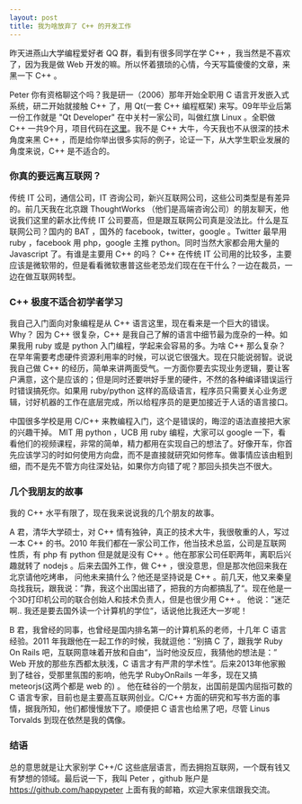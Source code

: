 ```yaml
---
layout: post
title: 我为啥放弃了 C++ 的开发工作
---
```


昨天进燕山大学编程爱好者 QQ 群，看到有很多同学在学 C++ ，我当然是不喜欢了，因为我是做 Web 开发的嘛。所以怀着猥琐的心情，今天写篇傻傻的文章，来黑一下 C++ 。

Peter 你有资格聊这个吗？我是研一（2006）那年开始全职用 C 语言开发嵌入式系统，研二开始就接触 C++ 了，用 Qt(一套 C++ 编程框架) 来写。09年毕业后第一份工作就是 "Qt Developer" 在中关村一家公司，叫做红旗 Linux 。全职做 C++ 一共9个月，项目代码在[这里](https://github.com/happypeter/axtu)。我不是 C++ 大牛，今天我也不从很深的技术角度来黑 C++ ，而是给你举出很多实际的例子，论证一下，从大学生职业发展的角度来说，C++ 是不适合的。

### 你真的要远离互联网？

传统 IT 公司，通信公司，IT 咨询公司，新兴互联网公司，这些公司类型是有差异的。前几天我在北京跟 ThoughtWorks （他们是高端咨询公司）的朋友聊天，他说我们这里的薪水比传统 IT 公司要高，但是跟互联网公司真是没法比。什么是互联网公司？国内的 BAT ，国外的 facebook，twitter，google 。Twitter 最早用 ruby ，facebook 用 php，google 主推 python。同时当然大家都会用大量的 Javascript 了。有谁是主要用 C++ 的吗？ C++ 在传统 IT 公司用的比较多，主要应该是微软带的，但是看看微软惠普这些老恐龙们现在在干什么？一边在裁员，一边在做互联网转型。

### C++ 极度不适合初学者学习

我自己入门面向对象编程是从 C++ 语言这里，现在看来是一个巨大的错误。Why？ 因为 C++ 很复杂，C++ 是我自己了解的语言中细节最为庞杂的一种。如果我用 ruby 或是 python 入门编程，学起来会容易的多。为啥 C++ 那么复杂？
在早年需要考虑硬件资源利用率的时候，可以说它很强大。现在只能说弱智。说说我自己做 C++ 的经历，简单来讲两面受气。一方面你要去实现业务逻辑，要让客户满意，这个是应该的；但是同时还要哄好手里的硬件，不然的各种编译错误运行时错误搞死你。如果用 ruby/python 这样的高级语言，程序员只需要关心业务逻辑，讨好机器的工作在底层完成，所以给程序员的是更加接近于人话的语言接口。

中国很多学校是用 C/C++ 来教编程入门，这个是错误的，晦涩的语法直接把大家的兴趣干掉。 MIT 用 python ，UCB 用 ruby 编程，大家可以 google 一下，看看他们的视频课程，非常的简单，精力都用在实现自己的想法了。好像开车，你首先应该学习的时如何使用方向盘，而不是直接就研究如何修车。做事情应该由粗到细，而不是先不管方向往深处钻，如果你方向错了呢？那回头损失岂不很大。

### 几个我朋友的故事

我的 C++ 水平有限了，现在我来说说我的几个朋友的故事。

A 君，清华大学硕士，对 C++ 情有独钟，真正的技术大牛，我很敬重的人，写过一本 C++ 的书。2010 年我们都在一家公司工作，他当技术总监，公司是互联网性质，有 php 有 python 但是就是没有 C++ 。他在那家公司任职两年，离职后兴趣就转了 nodejs 。后来去国外工作，做 C++ ，很没意思，但是那次他回来我在北京请他吃烤串，
问他未来搞什么？他还是坚持说是 C++ 。前几天，他又来秦皇岛找我玩，跟我说：”靠，我这个出国出错了，把我的方向都搞乱了“。现在他是一个3D打印机公司的联合创始人和技术负责人，但是也很少用 C++ 。 他说：”迷茫啊.. 我还是要去国外读一个计算机的学位“，话说他比我还大一岁呢！

B 君，我曾经的同事，也曾经是国内排名第一的计算机系的老师，十几年 C 语言经验。2011 年我跟他在一起工作的时候，我就逗他：”别搞 C 了，跟我学 Ruby On Rails 吧，互联网意味着开放和自由“，当时他没反应，我猜他的想法是：” Web 开放的那些东西都太肤浅，C 语言才有严肃的学术性“。后来2013年他家搬到了硅谷，受那里氛围的影响，他先学 RubyOnRails 一年多，现在又搞 meteorjs(这两个都是 web 的) 。
他在硅谷的一个朋友，出国前是国内屈指可数的 C 语言专家，目前也是主要高互联网创业。C/C++ 方面的研究和写书方面的事情，据我所知，他们都慢慢放下了。顺便把 C 语言也给黑了吧，尽管 Linus Torvalds 到现在依然是我的偶像。

### 结语

总的意思就是让大家别学 C++/C 这些底层语言，而去拥抱互联网，一个既有钱又有梦想的领域。最后说一下，我叫 Peter ，github 账户是 <https://github.com/happypeter> 上面有我的邮箱，欢迎大家来信跟我交流。